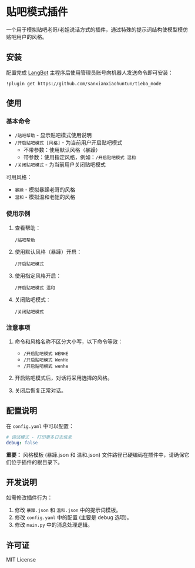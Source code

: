 # 贴吧模式插件

一个用于模拟贴吧老哥/老姐说话方式的插件，通过特殊的提示词结构使模型模仿贴吧用户的风格。

## 安装

配置完成 [LangBot](https://github.com/RockChinQ/LangBot) 主程序后使用管理员账号向机器人发送命令即可安装：

```
!plugin get https://github.com/sanxianxiaohuntun/tieba_mode
```

## 使用

### 基本命令

- `/贴吧帮助` - 显示贴吧模式使用说明
- `/开启贴吧模式 [风格]` - 为当前用户开启贴吧模式
  - 不带参数：使用默认风格（暴躁）
  - 带参数：使用指定风格，例如：`/开启贴吧模式 温和`
- `/关闭贴吧模式` - 为当前用户关闭贴吧模式

可用风格：
- `暴躁` - 模拟暴躁老哥的风格
- `温和` - 模拟温和老姐的风格

### 使用示例

1. 查看帮助：
   ```
   /贴吧帮助
   ```

2. 使用默认风格（暴躁）开启：
   ```
   /开启贴吧模式
   ```

3. 使用指定风格开启：
   ```
   /开启贴吧模式 温和
   ```

4. 关闭贴吧模式：
   ```
   /关闭贴吧模式
   ```

### 注意事项

1. 命令和风格名称不区分大小写，以下命令等效：
   - `/开启贴吧模式 WENHE`
   - `/开启贴吧模式 WenHe`
   - `/开启贴吧模式 wenhe`

2.  开启贴吧模式后，对话将采用选择的风格。
3.  关闭后恢复正常对话。

## 配置说明

在 `config.yaml` 中可以配置：

```yaml
# 调试模式 - 打印更多日志信息
debug: false
```

**重要：**  风格模板 (暴躁.json 和 温和.json) 文件路径已硬编码在插件中，请确保它们位于插件的根目录下。

## 开发说明

如需修改插件行为：

1. 修改 `暴躁.json` 和 `温和.json` 中的提示词模板。
2. 修改 `config.yaml` 中的配置 (主要是 debug 选项)。
3. 修改 `main.py` 中的消息处理逻辑。

## 许可证

MIT License